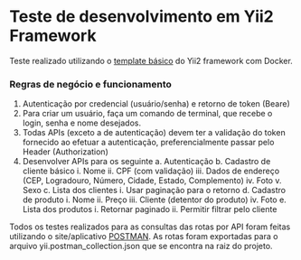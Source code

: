 # Teste de desenvolvimento em Yii2 Framework

Teste realizado utilizando o [template básico](https://github.com/yiisoft/yii2-app-basic)  do Yii2 framework com Docker.

### Regras de negócio e funcionamento

1. Autenticação por credencial (usuário/senha) e retorno de token (Beare)
2. Para criar um usuário, faça um comando de terminal, que recebe o login, senha e nome
desejados.
3. Todas APIs (exceto a de autenticação) devem ter a validação do token fornecido ao efetuar
a autenticação, preferencialmente passar pelo Header (Authorization)
4. Desenvolver APIs para os seguinte
    a. Autenticação
    b. Cadastro de cliente básico
        i. Nome
        ii. CPF (com validação)
        iii. Dados de endereço (CEP, Logradouro, Número, Cidade, Estado, Complemento)
        iv. Foto
        v. Sexo
    c. Lista dos clientes
        i. Usar paginação para o retorno
    d. Cadastro de produto
        i. Nome
        ii. Preço
        iii. Cliente (detentor do produto)
        iv. Foto
    e. Lista dos produtos
        i. Retornar paginado
        ii. Permitir filtrar pelo cliente

Todos os testes realizados para as consultas das rotas por API foram feitas utilizando o site/aplicativo [POSTMAN](https://www.postman.com). As rotas foram exportadas para o arquivo yii.postman_collection.json que se encontra na raiz do projeto.

